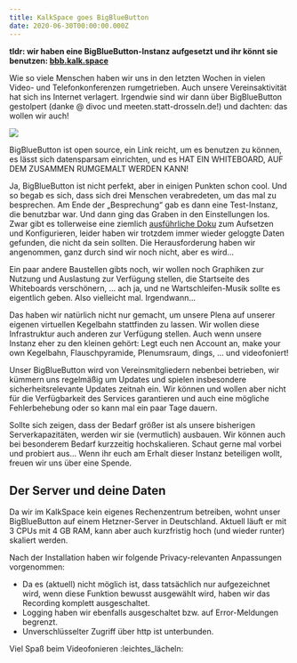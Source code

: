 ```yaml
---
title: KalkSpace goes BigBlueButton
date: 2020-06-30T00:00:00.000Z
---
```

**tldr: wir haben eine BigBlueButton-Instanz aufgesetzt und ihr könnt sie benutzen: [bbb.kalk.space](https://bbb.kalk.space)**

Wie so viele Menschen haben wir uns in den letzten Wochen in vielen Video- und Telefonkonferenzen rumgetrieben. Auch unsere Vereinsaktivität hat sich ins Internet verlagert. Irgendwie sind wir dann über BigBlueButton gestolpert (danke @ divoc und meeten.statt-drosseln.de!) und dachten: das wollen wir auch!

![](/images/uploads/bildschirmfoto-von-2020-06-10-21-18-06.png)

BigBlueButton ist open source, ein Link reicht, um es benutzen zu können, es lässt sich datensparsam einrichten, und es HAT EIN WHITEBOARD, AUF DEM ZUSAMMEN RUMGEMALT WERDEN KANN!

Ja, BigBlueButton ist nicht perfekt, aber in einigen Punkten schon cool. Und so begab es sich, dass sich drei Menschen verabredeten, um das mal zu besprechen. Am Ende der „Besprechung“ gab es dann eine Test-Instanz, die benutzbar war. Und dann ging das Graben in den Einstellungen los. Zwar gibt es tollerweise eine ziemlich [ausführliche Doku](https://docs.bigbluebutton.org) zum Aufsetzen und Konfigurieren, leider haben wir trotzdem immer wieder geloggte Daten gefunden, die nicht da sein sollten. Die Herausforderung haben wir angenommen, ganz durch sind wir noch nicht, aber es wird…

Ein paar andere Baustellen gibts noch, wir wollen noch Graphiken zur Nutzung und Auslastung zur Verfügung stellen, die Startseite des Whiteboards verschönern, … ach ja, und ne Wartschleifen-Musik sollte es eigentlich geben. Also vielleicht mal. Irgendwann…

Das haben wir natürlich nicht nur gemacht, um unsere Plena auf unserer eigenen virtuellen Kegelbahn stattfinden zu lassen. Wir wollen diese Infrastruktur auch anderen zur Verfügung stellen. Auch wenn unsere Instanz eher zu den kleinen gehört: Legt euch nen Account an, make your own Kegelbahn, Flauschpyramide, Plenumsraum, dings, … und videofoniert!

Unser BigBlueButton wird von Vereinsmitgliedern nebenbei betrieben, wir kümmern uns regelmäßig um Updates und spielen insbesondere sicherheitsrelevante Updates zeitnah ein. Wir können und wollen aber nicht für die Verfügbarkeit des Services garantieren und auch eine mögliche Fehlerbehebung oder so kann mal ein paar Tage dauern.

Sollte sich zeigen, dass der Bedarf größer ist als unsere bisherigen Serverkapazitäten, werden wir sie (vermutlich) ausbauen. Wir können auch bei besonderem Bedarf kurzzeitig hochskalieren. Schaut gerne mal vorbei und probiert aus… Wenn ihr euch am Erhalt dieser Instanz beteiligen wollt, freuen wir uns über eine Spende.

## Der Server und deine Daten

Da wir im KalkSpace kein eigenes Rechenzentrum betreiben, wohnt unser BigBlueButton auf einem Hetzner-Server in Deutschland. Aktuell läuft er mit 3 CPUs mit 4 GB RAM, kann aber auch kurzfristig hoch (und wieder runter) skaliert werden. 

Nach der Installation haben wir folgende Privacy-relevanten Anpassungen vorgenommen: 

* Da es (aktuell) nicht möglich ist, dass tatsächlich nur aufgezeichnet wird, wenn diese Funktion bewusst ausgewählt wird, haben wir das Recording komplett ausgeschaltet. 
* Logging haben wir ebenfalls ausgeschaltet bzw. auf Error-Meldungen begrenzt.
* Unverschlüsselter Zugriff über http ist unterbunden.

Viel Spaß beim Videofonieren :leichtes_lächeln: